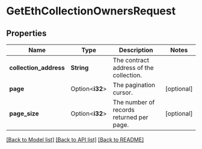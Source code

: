 # GetEthCollectionOwnersRequest

## Properties

Name | Type | Description | Notes
------------ | ------------- | ------------- | -------------
**collection_address** | **String** | The contract address of the collection. | 
**page** | Option<**i32**> | The pagination cursor. | [optional]
**page_size** | Option<**i32**> | The number of records returned per page. | [optional]

[[Back to Model list]](../README.md#documentation-for-models) [[Back to API list]](../README.md#documentation-for-api-endpoints) [[Back to README]](../README.md)



